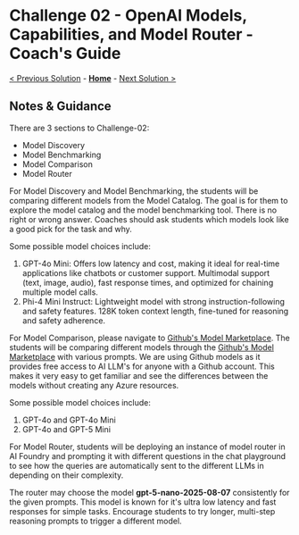 # Challenge 02 - OpenAI Models, Capabilities, and Model Router - Coach's Guide 

[< Previous Solution](./Solution-01.md) - **[Home](./README.md)** - [Next Solution >](./Solution-03.md)

## Notes & Guidance

There are 3 sections to Challenge-02: 
- Model Discovery
- Model Benchmarking
- Model Comparison
- Model Router

For Model Discovery and Model Benchmarking, the students will be comparing different models from the Model Catalog. The goal is for them to explore the model catalog and the model benchmarking tool. There is no right or wrong answer. Coaches should ask students which models look like a good pick for the task and why.

Some possible model choices include: 
1. GPT-4o Mini: Offers low latency and cost, making it ideal for real-time applications like chatbots or customer support. Multimodal support (text, image, audio), fast response times, and optimized for chaining multiple model calls.
2. Phi-4 Mini Instruct: Lightweight model with strong instruction-following and safety features. 128K token context length, fine-tuned for reasoning and safety adherence.

For Model Comparison, please navigate to [Github's Model Marketplace](https://github.com/marketplace/models). The students will be comparing different models through the [Github's Model Marketplace](https://github.com/marketplace/models) with various prompts. We are using Github models as it provides free access to AI LLM's for anyone with a Github account. This makes it very easy to get familiar and see the differences between the models without creating any Azure resources. 

Some possible model choices include: 
1. GPT-4o and GPT-4o Mini
2. GPT-4o and GPT-5 Mini

For Model Router, students will be deploying an instance of model router in AI Foundry and prompting it with different questions in the chat playground to see how the queries are automatically sent to the different LLMs in depending on their complexity.

The router may choose the model **gpt-5-nano-2025-08-07** consistently for the given prompts. This model is known for it's ultra low latency and fast responses for simple tasks. Encourage students to try longer, multi-step reasoning prompts to trigger a different model.


<!--- 
The students will go through each section of this notebook in the `/Student/Resources/Notebooks` folder:
- [`CH-02-ModelComparison.ipynb`](../Student/Resources/Notebooks/CH-02-ModelComparison.ipynb)
  
The notebook above is filled with code cells. Students will run through these cells as they go through the exercises. 

In the `/Solutions` folder, you will see the same notebook but with the solutions:
- [`CH-02-ModelComparison-Solution.ipynb`](./Solutions/CH-02-ModelComparison-Solution.ipynb)

The cells display example outputs of what the students should see. Use this as a reference for the answers, although some outputs may vary slightly on the students' side. 

- Students can take CH1 as a reference for prompt engineering
- The model comparison chart does not have a specific correct answer. Students can put what they find in the chart.
- Coaches should ask students which model they would choose for each challenge and the reasons of choosing the model.
--->
